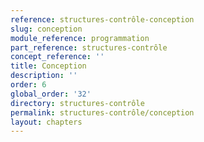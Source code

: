 ```yaml
---
reference: structures-contrôle-conception
slug: conception
module_reference: programmation
part_reference: structures-contrôle
concept_reference: ''
title: Conception
description: ''
order: 6
global_order: '32'
directory: structures-contrôle
permalink: structures-contrôle/conception
layout: chapters
---
```

